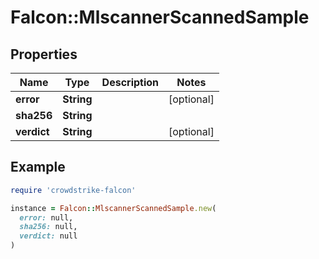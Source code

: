 # Falcon::MlscannerScannedSample

## Properties

| Name | Type | Description | Notes |
| ---- | ---- | ----------- | ----- |
| **error** | **String** |  | [optional] |
| **sha256** | **String** |  |  |
| **verdict** | **String** |  | [optional] |

## Example

```ruby
require 'crowdstrike-falcon'

instance = Falcon::MlscannerScannedSample.new(
  error: null,
  sha256: null,
  verdict: null
)
```

